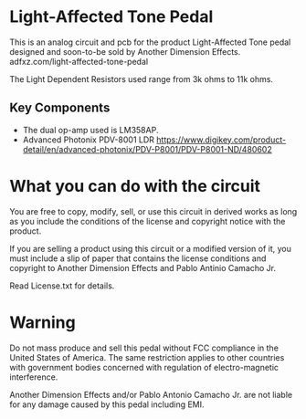 # Light-Affected Tone Pedal
This is an analog circuit and pcb for the product Light-Affected Tone pedal designed and soon-to-be sold by Another Dimension Effects. adfxz.com/light-affected-tone-pedal

The Light Dependent Resistors used range from 3k ohms to 11k ohms.

## Key Components
- The dual op-amp used is LM358AP.
- Advanced Photonix PDV-8001 LDR https://www.digikey.com/product-detail/en/advanced-photonix/PDV-P8001/PDV-P8001-ND/480602

# What you can do with the circuit
You are free to copy, modify, sell, or use this circuit in derived works as long as you include the conditions of the license 
and copyright notice with the product. 

If you are selling a product using this circuit or a modified version of it, 
you must include a slip of paper that contains the license conditions and copyright to Another Dimension Effects and Pablo Antinio Camacho Jr.

Read License.txt for details.

# Warning

Do not mass produce and sell this pedal without FCC compliance in the United States of America.
The same restriction applies to other countries with government bodies concerned with regulation of electro-magnetic interference.

Another Dimension Effects and/or Pablo Antonio Camacho Jr. are not liable for any damage caused by this pedal including EMI.
